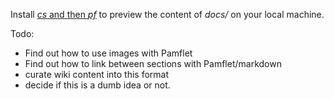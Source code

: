 
Install [_cs_ and then _pf_](http://pamflet.databinder.net/Combined+Pages.html#On+the+Command+Line
) to preview the content of _docs/_ on your local machine.
 
Todo:

* Find out how to use images with Pamflet
* Find out how to link between sections with Pamflet/markdown
* curate wiki content into this format
* decide if this is a dumb idea or not.




